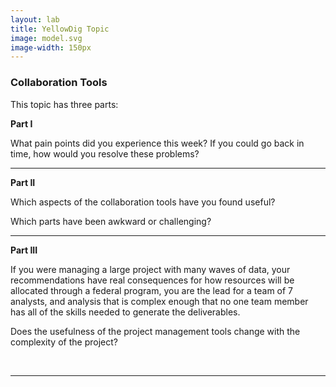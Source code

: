 ```yaml
---
layout: lab
title: YellowDig Topic
image: model.svg
image-width: 150px
---
```


<div class = "uk-container uk-container-small">

### Collaboration Tools  

This topic has three parts: 

**Part I**

What pain points did you experience this week? If you could go back in time, how would you resolve these problems?

---

**Part II**

Which aspects of the collaboration tools have you found useful? 

Which parts have been awkward or challenging? 


--- 

**Part III**

If you were managing a large project with many waves of data, your recommendations have real consequences for how resources will be allocated through a federal program, you are the lead for a team of 7 analysts, and analysis that is complex enough that no one team member has all of the skills needed to generate the deliverables. 

Does the usefulness of the project management tools change with the complexity of the project? 


<br>
<hr>
<br>
<br>

</div>
